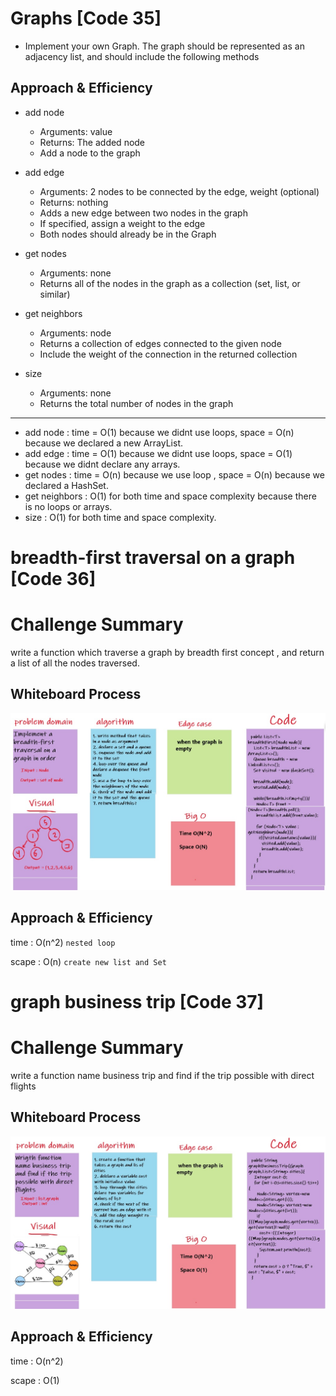 # Graphs [Code 35]

* Implement your own Graph. The graph should be represented as an adjacency list, and should include the following methods

## Approach & Efficiency
    
* add node
    * Arguments: value
    * Returns: The added node
    * Add a node to the graph

* add edge
    * Arguments: 2 nodes to be connected by the edge, weight (optional)
    * Returns: nothing
    * Adds a new edge between two nodes in the graph
    * If specified, assign a weight to the edge
    * Both nodes should already be in the Graph

* get nodes
    * Arguments: none
    * Returns all of the nodes in the graph as a collection (set, list, or similar)

 * get neighbors
    * Arguments: node
    * Returns a collection of edges connected to the given node
    * Include the weight of the connection in the returned collection

* size
    * Arguments: none
    * Returns the total number of nodes in the graph


------------------------------------------------------------------------------------------------
* add node : time = O(1) because we didnt use loops, space = O(n) because we declared a new ArrayList.
* add edge : time = O(1) because we didnt use loops, space = O(1) because we didnt declare any arrays.
* get nodes : time = O(n) because we use loop , space = O(n) because we declared a HashSet.
* get neighbors : O(1) for both time and space complexity because there is no loops or arrays.
* size : O(1) for both time and space complexity.


# breadth-first traversal on a graph [Code 36]

# Challenge Summary

write a function which traverse a graph by breadth first concept , and return a list of all the nodes traversed.


## Whiteboard Process

![graph-breadth-first](graph-breadth-first.jpg)

## Approach & Efficiency

time : O(n^2) `nested loop`

scape : O(n) `create new list and Set`

# graph business trip [Code 37]

# Challenge Summary

write a function name business trip and find if the trip possible with direct flights


## Whiteboard Process

![graph-business-trip](graph-business-trip.jpg)

## Approach & Efficiency

time : O(n^2)

scape : O(1) 

